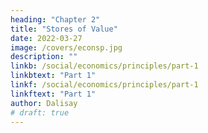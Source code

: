```yaml
---
heading: "Chapter 2"
title: "Stores of Value"
date: 2022-03-27
image: /covers/econsp.jpg
description: ""
linkb: /social/economics/principles/part-1
linkbtext: "Part 1"
linkf: /social/economics/principles/part-1
linkftext: "Part 1"
author: Dalisay
# draft: true
---
```


